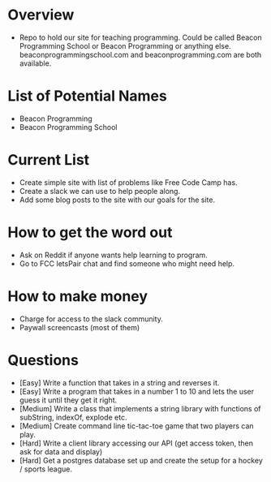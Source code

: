 # Overview
- Repo to hold our site for teaching programming.  Could be called Beacon Programming School
  or Beacon Programming or anything else.  beaconprogrammingschool.com and beaconprogramming.com
  are both available.

# List of Potential Names
- Beacon Programming
- Beacon Programming School

# Current List
- Create simple site with list of problems like Free Code Camp has.
- Create a slack we can use to help people along.
- Add some blog posts to the site with our goals for the site.

# How to get the word out
- Ask on Reddit if anyone wants help learning to program.
- Go to FCC letsPair chat and find someone who might need help.

# How to make money
- Charge for access to the slack community.
- Paywall screencasts (most of them)

# Questions
- [Easy] Write a function that takes in a string and reverses it.
- [Easy] Write a program that takes in a number 1 to 10 and lets the user guess it until they get it right.
- [Medium] Write a class that implements a string library with functions of subString, indexOf, explode etc.
- [Medium] Create command line tic-tac-toe game that two players can play.
- [Hard] Write a client library accessing our API (get access token, then ask for data and display)
- [Hard] Get a postgres database set up and create the setup for a hockey / sports league.
